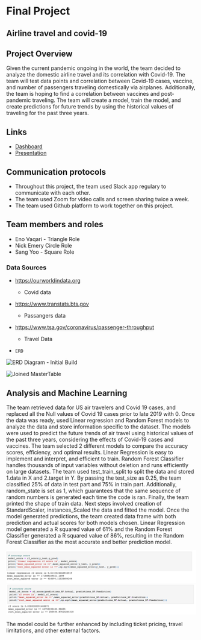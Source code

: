 # Final Project 

## Airline travel and covid-19


## Project Overview
Given the current pandemic ongoing in the world, the team decided to analyze the domestic airline travel and its correlation with Covid-19. The team will test data points and correlation between Covid-19 cases, vaccine, and number of passengers traveling domestically via airplanes. Additionally, the team is hoping to find a correlation between vaccines and post-pandemic traveling. The team will create a model, train the model, and create predictions for future trends by using the historical values of traveling for the past three years.

## Links
* [Dashboard](https://public.tableau.com/app/profile/nick.emery/viz/Covid_TravelData/TotalCases?publish=yes)
* [Presentation](https://docs.google.com/presentation/d/1BG5ym9iFnZlSlqdPJViYNIFEAI0LnRnIBuntDVDaSYQ/edit?usp=sharing)

## Communication protocols
* Throughout this project, the team used Slack app regulary to communicate with each other.
* The team used Zoom for video calls and screen sharing twice a week.
* The team used Github platform to work together on this project.

## Team members and roles
* Eno Vaqari - Triangle Role
* Nick Emery Circle Role
* Sang Yoo - Square Role

### Data Sources

* https://ourworldindata.org
  * Covid data
* https://www.transtats.bts.gov
  * Passangers data
* https://www.tsa.gov/coronavirus/passenger-throughput
  * Travel Data
  
*     ERD
![ERD Diagram - Initial Build](https://user-images.githubusercontent.com/98061420/173248159-a223498c-5451-4b34-995b-0ccc56a7d7cb.PNG)

![Joined MasterTable](https://user-images.githubusercontent.com/98061420/175851507-c77dd26c-dd61-4966-8664-ba672740d746.PNG)


## Analysis and Machine Learning 

The team retrieved data for US air travelers and Covid 19 cases, and replaced all the Null values of Covid 19 cases prior to late 2019 with 0. Once the data was ready, used Linear regression and Random Forest models to analyze the data and store information specific to the dataset. The models were used to predict the future trends of air travel using historical values of the past three years, considering the effects of Covid-19 cases and vaccines. The team selected 2 different models to compare the accuracy scores, efficiency, and optimal results. Linear Regression is easy to implement and interpret, and efficient to train. Random Forest Classifier handles thousands of input variables without deletion and runs efficiently on large datasets.
The team used test_train_split to split the data and stored 1.data in X and 2.target in Y. By passing the test_size as 0.25, the team classified 25% of data in test part and 75% in train part. Additionally, random_state is set as 1, which guarantees that the same sequence of random numbers is generated each time the code is ran. Finally, the team printed the shape of train data. 
Next steps involved creation of StandardScaler, instances_Scaled the data and fitted the model. Once the model generated predictions, the team created data frame with both prediction and actual scores for both models chosen. 
Linear Regression model generated a R squared value of 61% and the Random Forest Classifier generated a R squared value of 86%, resulting in the Random Forest Classifier as the most accurate and better prediction model.

![Linear Regression](https://github.com/sangyoo1021/Covid_Travel_Data/blob/main/PNGs/Lr.png)
![Random Forest](https://github.com/sangyoo1021/Covid_Travel_Data/blob/main/PNGs/Screen%20Shot%202022-07-03%20at%2010.45.45%20PM.png)

The model could be further enhanced by including ticket pricing, travel limitations, and other external factors.


